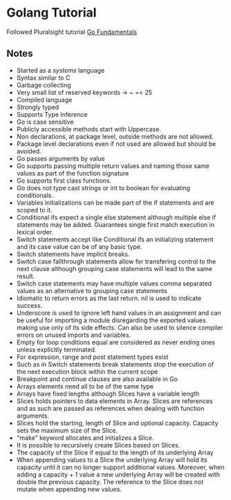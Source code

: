 # Golang Tutorial

Followed Pluralsight tutorial [Go Fundamentals](https://app.pluralsight.com/library/courses/go-fundamentals)

## Notes

* Started as a *systems* language
* Syntax similar to C
* Garbage collecting
* Very small list of reserved keywords -> ~ =< 25
* Compiled language
* Strongly typed
* Supports Type Inference
* Go is case sensitive
* Publicly accessible methods start with Uppercase.
* Non declarations, at package level, outside methods are not allowed.
* Package level declarations even if not used are allowed but should be avoided.
* Go passes arguments by value
* Go supports passing multiple return values and naming those same values as part of the function signature
* Go supports first class functions.
* Go does not type cast strings or int to boolean for evaluating conditionals.
* Variables initializations can be made part of the if statements and are scoped to it.
* Conditional ifs expect a single else statement although multiple else if statements may be added. Guarantees single first match execution in lexical order.
* Switch statements accept like Conditional ifs an initializing statement and its case value can be of any basic type.
* Switch statements have implicit breaks.
* Switch case fallthrough statements allow for transfering control to the next clause although grouping case statements will lead to the same result.
* Switch case statements may have multiple values comma separated values as an alternative to grouping case statements
* Idiomatic to return errors as the last return. nil is used to indicate success.
* Underscore is used to ignore left hand values in an assignment and can be useful for importing a module disregarding the exported values making use only of its side effects. Can also be used to silence compiler errors on unused imports and variables.
* Empty for loop conditions equal are considered as never ending ones unless explicitly terminated.
* For expression, range and post statement types exist
* Such as in Switch statements break statements stop the execution of the next execution block within the current scope
* Breakpoint and continue clauses are also available in Go
* Arrays elements need all to be of the same type
* Arrays have fixed lengths although Slices have a variable length
* Slices holds pointers to data elements in Array. Slices are references and as such are passed as references when dealing with function arguments.
* Slices hold the starting, length of Slice and optional capacity. Capacity sets the maximum size of the Slice.
* "make" keyword allocates and initializes a Slice.
* It is possible to recursively create Slices based on Slices.
* The capacity of the Slice if equal to the length of its underlying Array
* When appending values to a Slice the underlying Array will hold its capacity until it can no longer support additional values. Moreover, when adding a capacity + 1 value a new underlying Array will be created with double the previous capacity. The reference to the Slice does not mutate when appending new values.